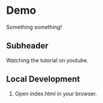 # Demo

Something something!

## Subheader

Watching the tutorial on youtube.

## Local Development

1. Open index.html in your browser.
